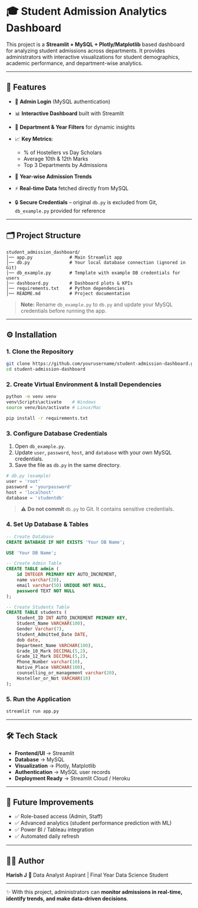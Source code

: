 # 🎓 Student Admission Analytics Dashboard

This project is a **Streamlit + MySQL + Plotly/Matplotlib** based dashboard for analyzing student admissions across departments. It provides administrators with interactive visualizations for student demographics, academic performance, and department-wise analytics.

---

## 🚀 Features

* 🔑 **Admin Login** (MySQL authentication)
* 📊 **Interactive Dashboard** built with Streamlit
* 🏫 **Department & Year Filters** for dynamic insights
* 📈 **Key Metrics**:

  * % of Hostellers vs Day Scholars
  * Average 10th & 12th Marks
  * Top 3 Departments by Admissions
* 📅 **Year-wise Admission Trends**
* ⚡ **Real-time Data** fetched directly from MySQL
* 🔒 **Secure Credentials** – original `db.py` is excluded from Git, `db_example.py` provided for reference

---

## 🗂️ Project Structure

```
student_admission_dashboard/
│── app.py              # Main Streamlit app
│── db.py               # Your local database connection (ignored in Git)
│── db_example.py       # Template with example DB credentials for users
│── dashboard.py        # Dashboard plots & KPIs
│── requirements.txt    # Python dependencies
│── README.md           # Project documentation
```

> **Note:** Rename `db_example.py` to `db.py` and update your MySQL credentials before running the app.

---

## ⚙️ Installation

### 1. Clone the Repository

```bash
git clone https://github.com/yourusername/student-admission-dashboard.git
cd student-admission-dashboard
```

### 2. Create Virtual Environment & Install Dependencies

```bash
python -m venv venv
venv\Scripts\activate    # Windows
source venv/bin/activate # Linux/Mac

pip install -r requirements.txt
```

### 3. Configure Database Credentials

1. Open `db_example.py`.
2. Update `user`, `password`, `host`, and `database` with your own MySQL credentials.
3. Save the file as `db.py` in the same directory.

```python
# db.py (example)
user = 'root'
password = 'yourpassword'
host = 'localhost'
database = 'studentdb'
```

> ⚠️ **Do not commit** `db.py` to Git. It contains sensitive credentials.

### 4. Set Up Database & Tables

```sql
-- Create Database
CREATE DATABASE IF NOT EXISTS 'Your DB Name';

USE 'Your DB Name';

-- Create Admin Table
CREATE TABLE admin (
    id INTEGER PRIMARY KEY AUTO_INCREMENT,
    name varchar(20),
    email varchar(50) UNIQUE NOT NULL,
    password TEXT NOT NULL
);

-- Create Students Table
CREATE TABLE students (
    Student_ID INT AUTO_INCREMENT PRIMARY KEY,
    Student_Name VARCHAR(100),
    Gender Varchar(7),
    Student_Admitted_Date DATE,
    dob date,
    Department_Name VARCHAR(100),
    Grade_10_Mark DECIMAL(5,2),
    Grade_12_Mark DECIMAL(5,2),
    Phone_Number varchar(10),
    Native_Place VARCHAR(100),
    counselling_or_management varchar(20),
    Hosteller_or_Not VARCHAR(10)
);

```

### 5. Run the Application

```bash
streamlit run app.py
```

---


## 🛠️ Tech Stack

* **Frontend/UI** → Streamlit
* **Database** → MySQL
* **Visualization** → Plotly, Matplotlib
* **Authentication** → MySQL user records
* **Deployment Ready** → Streamlit Cloud / Heroku

---

## 🔮 Future Improvements

* ✅ Role-based access (Admin, Staff)
* ✅ Advanced analytics (student performance prediction with ML)
* ✅ Power BI / Tableau integration
* ✅ Automated daily refresh

---

## 👨‍💻 Author

**Harish J**
📌 Data Analyst Aspirant | Final Year Data Science Student

---

✨ With this project, administrators can **monitor admissions in real-time, identify trends, and make data-driven decisions**.

